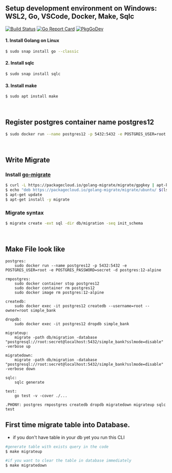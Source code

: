 ## Setup development environment on Windows: WSL2, Go, VSCode, Docker, Make, Sqlc
<p dir="auto"><a href="https://github.com/stretchr/testify/actions/workflows/main.yml"><img src="https://github.com/stretchr/testify/actions/workflows/main.yml/badge.svg?branch=master" alt="Build Status" style="max-width: 100%;"></a> <a href="https://goreportcard.com/report/github.com/stretchr/testify" rel="nofollow"><img src="https://camo.githubusercontent.com/fdfe126e2cd3288499dbeb861b0a9537fb2a218878b1aa3b2a6897f30f3367c7/68747470733a2f2f676f7265706f7274636172642e636f6d2f62616467652f6769746875622e636f6d2f73747265746368722f74657374696679" alt="Go Report Card" data-canonical-src="https://goreportcard.com/badge/github.com/stretchr/testify" style="max-width: 100%;"></a> <a href="https://pkg.go.dev/github.com/stretchr/testify" rel="nofollow"><img src="https://camo.githubusercontent.com/e54fb7d8d00d4be0ccd81b83495761cee4d7de1595045f5e1402b76b893589ea/68747470733a2f2f706b672e676f2e6465762f62616467652f6769746875622e636f6d2f73747265746368722f74657374696679" alt="PkgGoDev" data-canonical-src="https://pkg.go.dev/badge/github.com/stretchr/testify" style="max-width: 100%;"></a></p>

#### 1. Install Golang on Linux

```bash
$ sudo snap install go --classic
```

#### 2. Install sqlc

```bash
$ sudo snap install sqlc
```

#### 3. Install make

```bash
$ sudo apt install make
```
<br>

## Register postgres container name postgres12

```bash
$ sudo docker run --name postgres12 -p 5432:5432 -e POSTGRES_USER=root -e POSTGRES_PASSWORD=secret -d postgres:12-alpine
```
<br>

## Write Migrate 

### Install [go-migrate](https://github.com/golang-migrate/migrate/tree/master/cmd/migrate#linux-deb-package)

```bash
$ curl -L https://packagecloud.io/golang-migrate/migrate/gpgkey | apt-key add -
$ echo "deb https://packagecloud.io/golang-migrate/migrate/ubuntu/ $(lsb_release -sc) main" > /etc/apt/sources.list.d/migrate.list
$ apt-get update
$ apt-get install -y migrate
```
### Migrate syntax

```bash
$ migrate create -ext sql -dir db/migration -seq init_schema
```
<br>

## Make File look like
```
postgres:
	sudo docker run --name postgres12 -p 5432:5432 -e POSTGRES_USER=root -e POSTGRES_PASSWORD=secret -d postgres:12-alpine

rmpostgres:
	sudo docker container stop postgres12
	sudo docker container rm postgres12
	sudo docker image rm postgres:12-alpine

createdb:
	sudo docker exec -it postgres12 createdb --username=root --owner=root simple_bank

dropdb:
	sudo docker exec -it postgres12 dropdb simple_bank

migrateup:
	migrate -path db/migration -database "postgresql://root:secret@localhost:5432/simple_bank?sslmode=disable" -verbose up

migratedown:
	migrate -path db/migration -database "postgresql://root:secret@localhost:5432/simple_bank?sslmode=disable" -verbose down

sqlc: 
	sqlc generate

test:
	go test -v -cover ./...

.PHONY: postgres rmpostgres createdb dropdb migratedown migrateup sqlc test
```

## First time migrate table into Database. 

- if you don't have table in your db yet you run this CLI
```bash
#generate table with exists query in the code
$ make migrateup

#if you want to clear the table in database immediately
$ make migratedown
```